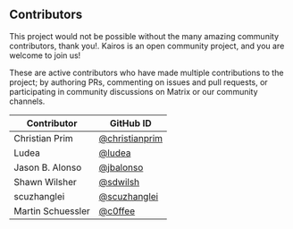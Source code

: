 ## Contributors

This project would not be possible without the many amazing community contributors, thank you!. Kairos is an open community project, and you are welcome to join us!

These are active contributors who have made multiple contributions to the project; by authoring PRs, commenting on issues and pull requests, or participating in community discussions on Matrix or our community channels.

| Contributor              | GitHub ID                                              |
| ------------------------ | ------------------------------------------------------ |
| Christian Prim           | [@christianprim](https://github.com/christianprim)     |
| Ludea                    | [@ludea](https://github.com/ludea)                     |
| Jason B. Alonso          | [@jbalonso](https://github.com/jbalonso)               |
| Shawn Wilsher            | [@sdwilsh](https://github.com/sdwilsh)                 |
| scuzhanglei              | [@scuzhanglei](https://github.com/scuzhanglei)         |
| Martin Schuessler        | [@c0ffee](https://github.com/c0ffee)                   |